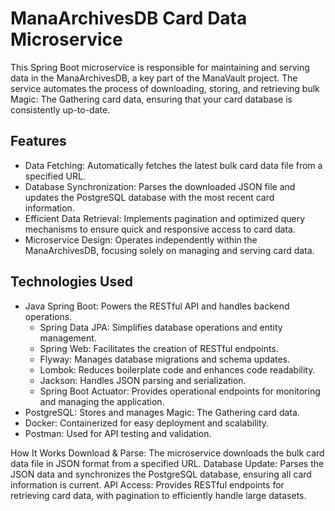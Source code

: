 # ManaArchivesDB Card Data Microservice
This Spring Boot microservice is responsible for maintaining and serving data in the ManaArchivesDB, a key part of the ManaVault project. The service automates the process of downloading, storing, and retrieving bulk Magic: The Gathering card data, ensuring that your card database is consistently up-to-date.

## Features
- Data Fetching: Automatically fetches the latest bulk card data file from a specified URL.
- Database Synchronization: Parses the downloaded JSON file and updates the PostgreSQL database with the most recent card information.
- Efficient Data Retrieval: Implements pagination and optimized query mechanisms to ensure quick and responsive access to card data.
- Microservice Design: Operates independently within the ManaArchivesDB, focusing solely on managing and serving card data.


## Technologies Used
- Java Spring Boot: Powers the RESTful API and handles backend operations.
  - Spring Data JPA: Simplifies database operations and entity management.
  - Spring Web: Facilitates the creation of RESTful endpoints.
  - Flyway: Manages database migrations and schema updates.
  - Lombok: Reduces boilerplate code and enhances code readability.
  - Jackson: Handles JSON parsing and serialization.
  - Spring Boot Actuator: Provides operational endpoints for monitoring and managing the application.
- PostgreSQL: Stores and manages Magic: The Gathering card data.
- Docker: Containerized for easy deployment and scalability.
- Postman: Used for API testing and validation.

How It Works
Download & Parse: The microservice downloads the bulk card data file in JSON format from a specified URL.
Database Update: Parses the JSON data and synchronizes the PostgreSQL database, ensuring all card information is current.
API Access: Provides RESTful endpoints for retrieving card data, with pagination to efficiently handle large datasets.